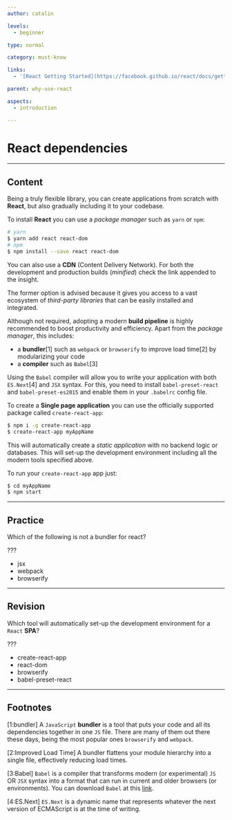 ```yaml
---
author: catalin

levels:
  - beginner

type: normal

category: must-know

links:
  - '[React Getting Started](https://facebook.github.io/react/docs/getting-started.html){website}'

parent: why-use-react

aspects:
  - introduction

---
```

# React dependencies

---
## Content

Being a truly flexible library, you can create applications from scratch with **React**, but also gradually including it to your codebase.

To install **React** you can use a *package manager* such as `yarn` or `npm`:

```bash
# yarn
$ yarn add react react-dom
# npm
$ npm install --save react react-dom
```

You can also use a **CDN** (Content Delivery Network). For both the development and production builds (*minified*) check the link appended to the insight.

The former option is advised because it gives you access to a vast ecosystem of *third-party libraries* that can be easily installed and integrated.

Although not required, adopting a modern **build pipeline** is highly recommended to boost productivity and efficiency. Apart from the *package manager*, this includes:

- a **bundler**[1] such as `webpack` or `browserify` to improve load time[2] by modularizing your code
- a **compiler** such as `Babel`[3]

Using the `Babel` compiler will allow you to write your application with both `ES.Next`[4] and `JSX` syntax. For this, you need to install `babel-preset-react` and `babel-preset-es2015` and enable them in your `.babelrc` config file.

To create a **Single page application** you can use the officially supported package called `create-react-app`:

```bash
$ npm i -g create-react-app
$ create-react-app myAppName
```

This will automatically create a *static application* with no backend logic or databases. This will set-up the development environment including all the modern tools specified above.

To run your `create-react-app` app just:

```bash
$ cd myAppName
$ npm start
```

---
## Practice

Which of the following is not a bundler for react?

???

* jsx
* webpack
* browserify

---
## Revision

Which tool will automatically set-up the development environment for a `React` **SPA**?

???

* create-react-app
* react-dom
* browserify
* babel-preset-react

---
## Footnotes

[1:bundler]
A `JavaScript` **bundler** is a tool that puts your code and all its dependencies together in one `JS` file. There are many of them out there these days, being the most popular ones `browserify` and `webpack`.

[2:Improved Load Time]
A bundler flattens your module hierarchy into a single file, effectively reducing load times.

[3:Babel]
`Babel` is a compiler that transforms modern (or experimental) `JS` OR `JSX` syntax into a format that can run in current and older browsers (or environments).  You can download `Babel` at this [link](https://babeljs.io/).

[4:ES.Next]
`ES.Next` is a dynamic name that represents whatever the next version of ECMAScript is at the time of writing.